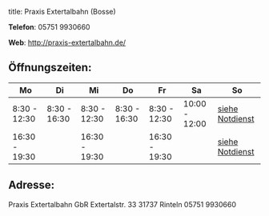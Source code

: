 title: Praxis Extertalbahn (Bosse)

**Telefon**: 05751 9930660

**Web**: <http://praxis-extertalbahn.de/>




Öffnungszeiten:
---------------

|  Mo           |  Di           |  Mi           |  Do           |          Fr   | Sa            |     So                               |
| ------------- | ------------- | ------------- | ------------- | ------------- | ------------- |------------------------------------- |
| 8:30 - 12:30  | 8:30 - 16:30  | 8:30 - 12:30  | 8:30 - 16:30  | 8:30 - 12:30  | 10:00 - 12:00 |[siehe Notdienst](../notdienst.html)  |
| 16:30 - 19:30 |               | 16:30 - 19:30 |               | 16:30 - 19:30 |               |[siehe Notdienst](../notdienst.html)  |


Adresse:
---------

   Praxis Extertalbahn GbR
   Extertalstr. 33
   31737 Rinteln
   05751 9930660

